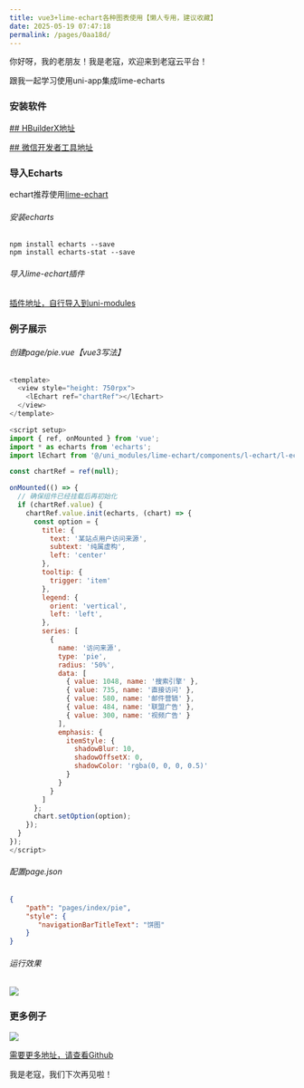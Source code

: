 ```yaml
---
title: vue3+lime-echart各种图表使用【懒人专用，建议收藏】
date: 2025-05-19 07:47:18
permalink: /pages/0aa18d/
---
```


你好呀，我的老朋友！我是老寇，欢迎来到老寇云平台！

跟我一起学习使用uni-app集成lime-echarts

### 安装软件

[## HBuilderX地址](https://www.dcloud.io/hbuilderx.html)

[## 微信开发者工具地址](https://developers.weixin.qq.com/miniprogram/dev/devtools/download.html)

### 导入Echarts

echart推荐使用[lime-echart](https://gitee.com/liangei/lime-echart)

###### 安装echarts

```shell
npm install echarts --save
npm install echarts-stat --save
```

###### 导入lime-echart插件

[插件地址，自行导入到uni-modules](https://ext.dcloud.net.cn/plugin?id=4899)

### 例子展示

###### 创建page/pie.vue【vue3写法】

```javascript
<template>
  <view style="height: 750rpx">
    <lEchart ref="chartRef"></lEchart>
  </view>
</template>

<script setup>
import { ref, onMounted } from 'vue';
import * as echarts from 'echarts';
import lEchart from '@/uni_modules/lime-echart/components/l-echart/l-echart.vue';

const chartRef = ref(null);

onMounted(() => {
  // 确保组件已经挂载后再初始化
  if (chartRef.value) {
    chartRef.value.init(echarts, (chart) => {
      const option = {
        title: {
          text: '某站点用户访问来源',
          subtext: '纯属虚构',
          left: 'center'
        },
        tooltip: {
          trigger: 'item'
        },
        legend: {
          orient: 'vertical',
          left: 'left',
        },
        series: [
          {
            name: '访问来源',
            type: 'pie',
            radius: '50%',
            data: [
              { value: 1048, name: '搜索引擎' },
              { value: 735, name: '直接访问' },
              { value: 580, name: '邮件营销' },
              { value: 484, name: '联盟广告' },
              { value: 300, name: '视频广告' }
            ],
            emphasis: {
              itemStyle: {
                shadowBlur: 10,
                shadowOffsetX: 0,
                shadowColor: 'rgba(0, 0, 0, 0.5)'
              }
            }
          }
        ]
      };
      chart.setOption(option);
    });
  }
});
</script>
```

###### 配置page.json

```json
{
    "path": "pages/index/pie",
    "style": {
       "navigationBarTitleText": "饼图"
    }
}
```

###### 运行效果

<div style="width: 100%"><img src="/img/vue3+lime-echart各种图表使用【懒人专用，建议收藏】/2.png"></div>

### 更多例子

<div style="width: 100%"><img src="/img/vue3+lime-echart各种图表使用【懒人专用，建议收藏】/1.png"></div>


[需要更多地址，请查看Github](https://github.com/KouShenhai/uni-app-echart-sample)

我是老寇，我们下次再见啦！
